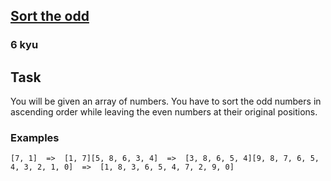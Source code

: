 <h2><a href=https://www.codewars.com/kata/578aa45ee9fd15ff4600090d/train/python target="_blank">Sort the odd</a></h2><h3>6 kyu</h3><h2 id="task">Task</h2><p>You will be given an array of numbers. You have to sort the odd numbers in ascending order while leaving the even numbers at their original positions.</p><h3 id="examples">Examples</h3><pre><code>[7, 1]  =&gt;  [1, 7][5, 8, 6, 3, 4]  =&gt;  [3, 8, 6, 5, 4][9, 8, 7, 6, 5, 4, 3, 2, 1, 0]  =&gt;  [1, 8, 3, 6, 5, 4, 7, 2, 9, 0]</code></pre>